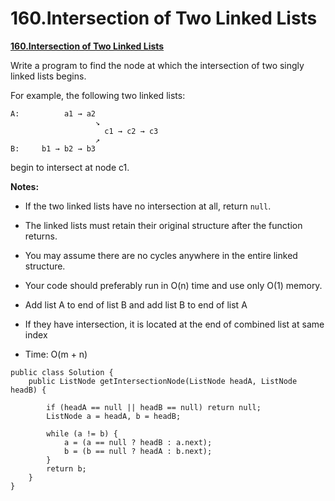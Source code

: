 # 160.Intersection of Two Linked Lists

[**160.Intersection of Two Linked Lists**](https://leetcode.com/problems/intersection-of-two-linked-lists/description/)

Write a program to find the node at which the intersection of two singly linked lists begins.

For example, the following two linked lists:

```text
A:          a1 → a2
                   ↘
                     c1 → c2 → c3
                   ↗            
B:     b1 → b2 → b3
```

begin to intersect at node c1.

**Notes:**

* If the two linked lists have no intersection at all, return `null`.
* The linked lists must retain their original structure after the function returns.
* You may assume there are no cycles anywhere in the entire linked structure.
* Your code should preferably run in O\(n\) time and use only O\(1\) memory.



* Add list A to end of list B and add list B to end of list A
* If they have intersection, it is located at the end of combined list at same index
* Time: O\(m + n\)

```text
public class Solution {
    public ListNode getIntersectionNode(ListNode headA, ListNode headB) {
       
        if (headA == null || headB == null) return null;
        ListNode a = headA, b = headB;
        
        while (a != b) {
            a = (a == null ? headB : a.next);
            b = (b == null ? headA : b.next);
        }
        return b;
    }
}
```

